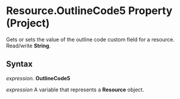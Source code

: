 
# Resource.OutlineCode5 Property (Project)

 Gets or sets the value of the outline code custom field for a resource. Read/write **String**.


## Syntax

 _expression_. **OutlineCode5**

 _expression_ A variable that represents a **Resource** object.

